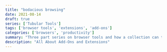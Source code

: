 ```yaml
---
title: "bodacious browsing"
date: 2021-08-14
draft: true
series: ['Tubular Tools']
tags: ['browser tools', 'extensions', 'add-ons']
categories: ['browsers', 'productivity']
summary: "Three part series on browser tools and how a collection can turn into something much more dangerous."
description: "All About Add-Ons and Extensions"
---
```

